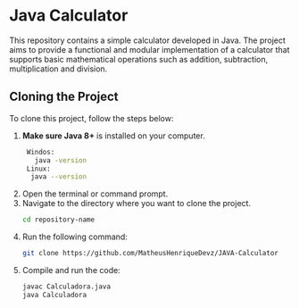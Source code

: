 # Java Calculator

This repository contains a simple calculator developed in Java. The project aims to provide a functional and modular implementation of a calculator that supports basic mathematical operations such as addition, subtraction, multiplication and division.

  ## Cloning the Project

To clone this project, follow the steps below:

1. **Make sure Java 8+** is installed on your computer.
    ```bash
     Windos:
       java -version
     Linux:
      java --version
3. Open the terminal or command prompt.
4. Navigate to the directory where you want to clone the project.
   ```bash
   cd repository-name
5. Run the following command:
    ```bash
   git clone https://github.com/MatheusHenriqueDevz/JAVA-Calculator
6. Compile and run the code:
   ```bash
   javac Calculadora.java
   java Calculadora
